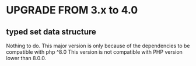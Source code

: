 UPGRADE FROM 3.x to 4.0
=======================

typed set data structure
-----------------

Nothing to do. This major version is only because of the dependencies to be compatible with php ^8.0
This version is not compatible with PHP version lower than 8.0.0.
